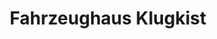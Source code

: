 ---
title: "Fahrzeughaus Klugkist"
url: /weener/fahrzeughaus-klugkist-neue-strasse/
shop: Fahrrad
---